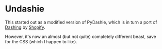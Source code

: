 # Undashie

This started out as a modified version of PyDashie, which is in turn a port of [Dashing](https://github.com/Shopify/dashing) by [Shopify](http://www.shopify.com/).

However, it's now an almost (but not quite) completely different beast, save for the CSS (which I happen to like).
